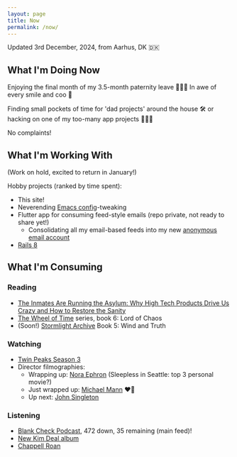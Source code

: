 ```yaml
---
layout: page
title: Now
permalink: /now/
---
```


Updated 3rd December, 2024, from Aarhus, DK 🇩🇰

## What I'm Doing Now

Enjoying the final month of my 3.5-month paternity leave 👨🏻‍🍼 In awe of every smile and coo 🥰 

Finding small pockets of time for 'dad projects' around the house 🛠️ or hacking on one of my too-many app projects 👨🏻‍💻

No complaints!

## What I'm Working With

(Work on hold, excited to return in January!)

Hobby projects (ranked by time spent):
- This site!
- Neverending [Emacs config](https://github.com/kcarta/.emacs.d)-tweaking
- Flutter app for consuming feed-style emails (repo private, not ready to share yet!)
  - Consolidating all my email-based feeds into my new [anonymous email account](https://en.wikipedia.org/wiki/George_P._Burdell)
- [Rails 8](https://rubyonrails.org/2024/11/7/rails-8-no-paas-required) 

## What I'm Consuming

### Reading

- [The Inmates Are Running the Asylum: Why High Tech Products Drive Us Crazy and How to Restore the Sanity](https://www.goodreads.com/book/show/6644061-the-inmates-are-running-the-asylum)
- [The Wheel of Time](https://en.wikipedia.org/wiki/The_Wheel_of_Time) series, book 6: Lord of Chaos 
- (Soon!) [Stormlight Archive](https://www.brandonsanderson.com/pages/the-stormlight-archive-series) Book 5: Wind and Truth

### Watching

- [Twin Peaks Season 3](https://www.imdb.com/title/tt4093826/)
- Director filmographies:
  - Wrapping up: [Nora Ephron](https://www.imdb.com/name/nm0001188/) (Sleepless in Seattle: top 3 personal movie?)
  - Just wrapped up: [Michael Mann](https://www.imdb.com/name/nm0000520/) ❤️‍🔥
  - Up next: [John Singleton](https://www.imdb.com/name/nm0005436/)

### Listening

- [Blank Check Podcast](https://www.blankcheckpod.com/), 472 down, 35 remaining (main feed)!
- [New Kim Deal album](https://open.spotify.com/album/6MygjJ2a8narXmZnk9ifKp)
- [Chappell Roan](https://www.youtube.com/channel/UCTKTRVaWrythRIGNfZYBp2A)





